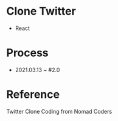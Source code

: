# Clone Twitter
- React

# Process
- 2021.03.13 ~ #2.0

# Reference
Twitter Clone Coding from Nomad Coders
